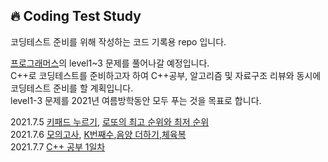 🔥 Coding Test Study
--------------
코딩테스트 준비를 위해 작성하는 코드 기록용 repo 입니다.<br>

<a href='https://programmers.co.kr/learn/challenges'>프로그래머스</a>의 level1~3 문제를 풀어나갈 예정입니다.<br>
C++로 코딩테스트를 준비하고자 하여 C++공부, 알고리즘 및 자료구조 리뷰와 동시에 코딩테스트 준비를 할 계획입니다.<br>
level1-3 문제를 2021년 여름방학동안 모두 푸는 것을 목표로 합니다.<br>

2021.7.5 <a href='https://www.notion.so/69b589cef23d44879b209ead57f52d79'>키패드 누르기</a>, <a href='https://www.notion.so/e9897bd01aab4bfdabc8fcacdbece67d'>로또의 최고 순위와 최저 순위</a><br>
2021.7.6 <a href='https://www.notion.so/e970358188c94464806392ad30b78d68'>모의고사</a>, <a href='https://www.notion.so/K-2a849cbfdd1a477fb8028753b2409173'>K번째수</a>,<a href='https://www.notion.so/9c61c0b68b994eaeb87f90d4eeb3d476'>음양 더하기</a>,<a href='https://www.notion.so/0d582fee53174bc09703a6a1063f7662'>체육복</a><br>
2021.7.7 <a href='https://www.notion.so/C-STUDY-fec30d82bb274a1398ee9beff7e48fe4'>C++ 공부 1일차</a>
